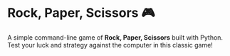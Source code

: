 # Rock, Paper, Scissors 🎮
A simple command-line game of **Rock, Paper, Scissors** built with Python. Test your luck and strategy against the computer in this classic game!

